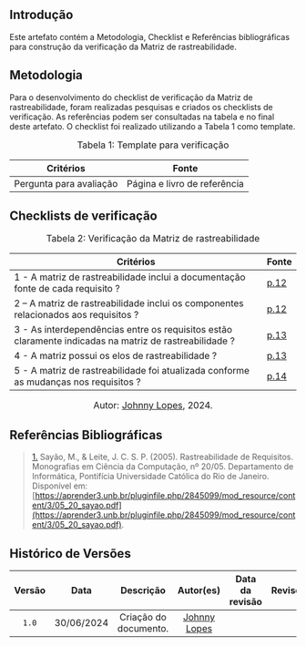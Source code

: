 ## Introdução

Este artefato contém a Metodologia, Checklist e Referências bibliográficas para construção da verificação da Matriz de rastreabilidade. 

## Metodologia

Para o desenvolvimento do checklist de verificação da Matriz de rastreabilidade, foram realizadas pesquisas e criados os checklists de verificação. As referências podem ser consultadas na tabela e no final deste artefato. O checklist foi realizado utilizando a Tabela 1 como template.

<font size="3"><p style="text-align: center">Tabela 1: Template para verificação</p></font>

<center>

Critérios | Fonte
--|--
Pergunta para avaliação| Página e livro de referência

</center>

## Checklists de verificação

<font size="3"><p style="text-align: center">Tabela 2: Verificação da Matriz de rastreabilidade </p></font>

Critérios   | Fonte
--------- | ------ 
1 - A matriz de rastreabilidade inclui a documentação fonte de cada requisito ?  | <a id="TEC3" href="#RP3">p.12</a>
2 – A matriz de rastreabilidade inclui os componentes relacionados aos requisitos ?  | <a id="TEC3" href="#RP3">p.12</a>
3 - As interdependências entre os requisitos estão claramente indicadas na matriz de rastreabilidade ?  | <a id="TEC3" href="#RP3">p.13</a>
4 - A matriz possui os elos de rastreabilidade ?  | <a id="TEC3" href="#RP3">p.13</a>
5 - A matriz de rastreabilidade foi atualizada conforme as mudanças nos requisitos ? | <a id="TEC3" href="#RP3">p.14</a>

<font size="3"><p style="text-align: center">Autor: [Johnny Lopes](https://github.com/JohnnyLopess), 2024.</p></font>

## Referências Bibliográficas

> <a id="RP3" href="#TEC3">1.</a> Sayão, M., & Leite, J. C. S. P. (2005). Rastreabilidade de Requisitos. Monografias em Ciência da Computação, nº 20/05. Departamento de Informática, Pontifícia Universidade Católica do Rio de Janeiro. Disponível em: [https://aprender3.unb.br/pluginfile.php/2845099/mod_resource/content/3/05_20_sayao.pdf](https://aprender3.unb.br/pluginfile.php/2845099/mod_resource/content/3/05_20_sayao.pdf).










## Histórico de Versões

| Versão | Data | Descrição | Autor(es) | Data da revisão | Revisor(es) |
| :--: | :--: | :--: | :--: | :--: | :--: |
|`1.0` | 30/06/2024 | Criação do documento. |[Johnny Lopes](https://github.com/JohnnyLopess) |  | |   
